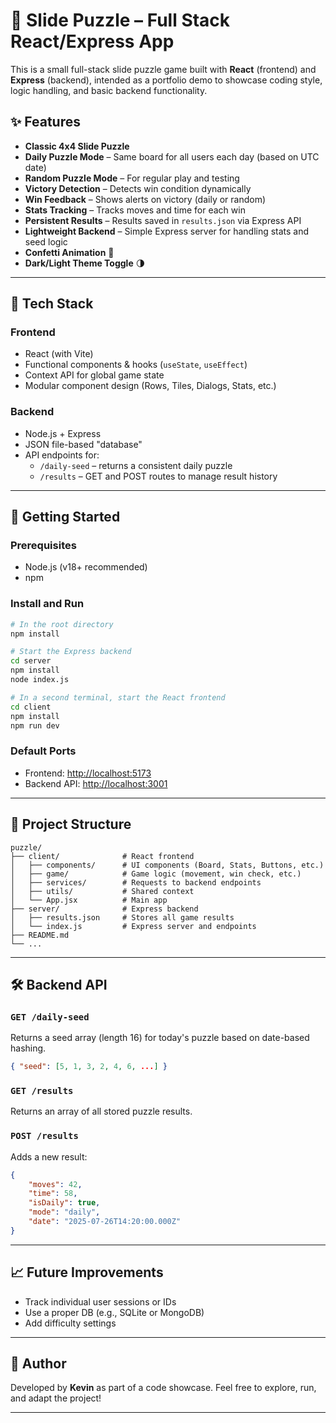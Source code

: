 # 🧩 Slide Puzzle – Full Stack React/Express App

This is a small full-stack slide puzzle game built with **React** (frontend) and **Express** (backend), intended as a portfolio demo to showcase coding style, logic handling, and basic backend functionality.

## ✨ Features

- **Classic 4x4 Slide Puzzle**
- **Daily Puzzle Mode** – Same board for all users each day (based on UTC date)
- **Random Puzzle Mode** – For regular play and testing
- **Victory Detection** – Detects win condition dynamically
- **Win Feedback** – Shows alerts on victory (daily or random)
- **Stats Tracking** – Tracks moves and time for each win
- **Persistent Results** – Results saved in `results.json` via Express API
- **Lightweight Backend** – Simple Express server for handling stats and seed logic
- **Confetti Animation** 🎉
- **Dark/Light Theme Toggle** 🌗

---

## 🧠 Tech Stack

### Frontend

- React (with Vite)
- Functional components & hooks (`useState`, `useEffect`)
- Context API for global game state
- Modular component design (Rows, Tiles, Dialogs, Stats, etc.)

### Backend

- Node.js + Express
- JSON file-based "database"
- API endpoints for:
  - `/daily-seed` – returns a consistent daily puzzle
  - `/results` – GET and POST routes to manage result history

---

## 🚀 Getting Started

### Prerequisites

- Node.js (v18+ recommended)
- npm

### Install and Run

```bash
# In the root directory
npm install

# Start the Express backend
cd server
npm install
node index.js
```

```bash
# In a second terminal, start the React frontend
cd client
npm install
npm run dev
```

### Default Ports

- Frontend: [http://localhost:5173](http://localhost:5173)
- Backend API: [http://localhost:3001](http://localhost:3001)

---

## 📁 Project Structure

```
puzzle/
├── client/              # React frontend
│   ├── components/      # UI components (Board, Stats, Buttons, etc.)
│   ├── game/            # Game logic (movement, win check, etc.)
│   ├── services/        # Requests to backend endpoints
│   ├── utils/           # Shared context
│   └── App.jsx          # Main app
├── server/              # Express backend
│   ├── results.json     # Stores all game results
│   └── index.js         # Express server and endpoints
├── README.md
└── ...
```

---

## 🛠 Backend API

### `GET /daily-seed`

Returns a seed array (length 16) for today's puzzle based on date-based hashing.

```json
{ "seed": [5, 1, 3, 2, 4, 6, ...] }
```

### `GET /results`

Returns an array of all stored puzzle results.

### `POST /results`

Adds a new result:

```json
{
	"moves": 42,
	"time": 58,
	"isDaily": true,
	"mode": "daily",
	"date": "2025-07-26T14:20:00.000Z"
}
```

---

## 📈 Future Improvements

- Track individual user sessions or IDs
- Use a proper DB (e.g., SQLite or MongoDB)
- Add difficulty settings

---

## 👋 Author

Developed by **Kevin** as part of a code showcase.
Feel free to explore, run, and adapt the project!

---
